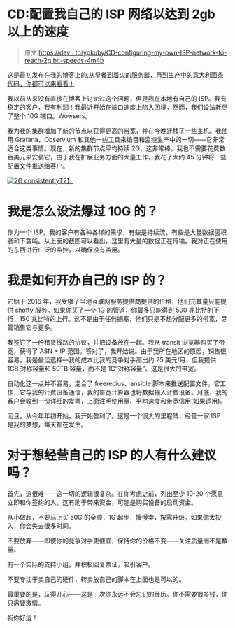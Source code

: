 # CD:配置我自己的 ISP 网络以达到 2gb 以上的速度

> 原文:[https://dev . to/ypkuby/CD-configuring-my-own-ISP-network-to-reach-2g bit-speeds-4m4b](https://dev.to/ypkuby/cd-configuring-my-own-isp-network-to-reach-2gbit-speeds-4m4b)

这是最初发布在我的博客上的[,从早餐到着火的服务器，再到生产中的意大利面条代码，你都可以来看看！](https://kuby.ca/cd-configuring-my-isp-network-to-reach-2gbit-speeds/)

我以前从来没有直接在博客上讨论过这个问题，但是我在本地有自己的 ISP。我有稳定的客户，我有利润！我最近开始在端口速度上陷入困境，然而，我们设法耗尽了整个 10G 端口。Wowsers。

我为我的集群增加了新的节点以获得更高的带宽，并在今晚迁移了一些主机。我使用 Grafana、Observium 和其他一些工具来编目和监控生产中的一切——它非常适合这类事情。现在，新的集群节点平均持续 2G，这非常棒。我也不需要花费数百美元来安装它，由于我在扩展业务方面的大量工作，我花了大约 45 分钟将一些配置文件推送给客户。

[![2G consistently](../Images/1d54696321f66cd46dcf13ad8c7d11a6.png)T2】](https://res.cloudinary.com/practicaldev/image/fetch/s--cLxzgFc0--/c_limit%2Cf_auto%2Cfl_progressive%2Cq_auto%2Cw_880/https://kuby.ca/content/images/2019/04/image-5.png)

# [](#how-did-i-manage-to-burst-over-10g)我是怎么设法爆过 10G 的？

作为一个 ISP，我的客户有各种各样的需求，有些是持续流，有些是大量数据囤积者和下载吨。从上面的截图可以看出，这里有大量的数据正在传输。我对正在使用的东西进行广泛的监控，以确保没有滥用。

# 我是如何开办自己的 ISP 的？

它始于 2016 年，我受够了当地互联网服务提供商提供的价格，他们充其量只能提供 shotty 服务。如果你买了一个 1G 的管道，你最多只能得到 500 兆比特的下行，150 兆比特的上行。这不是由于任何拥塞，他们只是不想分配更多的带宽，尽管销售它与更多。

我签订了一份租赁线路的协议，并把设备放在一起。我从 transit 浏览器购买了带宽，获得了 ASN + IP 范围。答对了，我开始说。由于我所在地区的原因，销售很容易，我是最佳选择—我的成本比我的竞争对手高出约 25 美元/月，但我提供 1GB 对称容量和 50TB 容量，而不是 1G“对称容量”。这是很大的带宽。

自动化这一点并不容易，混合了 freeredius、ansible 脚本来推送配置文件。它工作，它与我的计费设备通信，我的带宽计算器也将数据输入计费设备。月底，我的客户会收到一份详细的发票，上面注明使用量、平均速度和带宽信用(如果适用)。

而且，从今年年初开始，我开始盈利了。这是一个很大的里程碑，经营一家 ISP 是我的梦想，每天都在发生。

# 对于想经营自己的 ISP 的人有什么建议吗？

首先，这很难——这一切的逻辑很复杂。在你考虑之前，列出至少 10-20 个愿意立即和你签约的人。这有助于带来资金，可能是购买设备的启动资金。

从小做起，不要马上买 50G 的全顺，1G 起步，慢慢卖，按需升级。如果你太投入，你会失去很多时间。

不要放弃——即使你的竞争对手更便宜，保持你的价格不变——关注质量而不是数量。

有一个实际的支持小组，并积极回复票证，吸引客户。

不要专注于卖自己的硬件，转卖放自己的脚本在上面也是可以的。

最重要的是，玩得开心——这是一次你永远不会忘记的经历。你不需要很多钱，你只需要激情。

祝你好运！